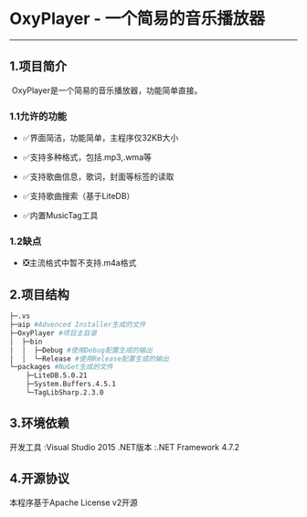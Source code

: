 # OxyPlayer - 一个简易的音乐播放器

---

## 1.项目简介

​	OxyPlayer是一个简易的音乐播放器，功能简单直接。

### 1.1允许的功能

- ✅界面简洁，功能简单，主程序仅32KB大小
- ✅支持多种格式，包括.mp3,.wma等
- ✅支持歌曲信息，歌词，封面等标签的读取

- ✅支持歌曲搜索（基于LiteDB）

- ✅内置MusicTag工具


### 1.2缺点

- ❎主流格式中暂不支持.m4a格式


## 2.项目结构

```bash
├─.vs 
├─aip #Advenced Installer生成的文件
├─OxyPlayer #项目主目录
│  ├─bin
│  │  ├─Debug #使用Debug配置生成的输出
│  │  └─Release	#使用Release配置生成的输出
└─packages #NuGet生成的文件
    ├─LiteDB.5.0.21
    ├─System.Buffers.4.5.1
    └─TagLibSharp.2.3.0
```

## 3.环境依赖
开发工具 :Visual Studio 2015
.NET版本 :.NET Framework 4.7.2 

## 4.开源协议

本程序基于Apache License v2开源

